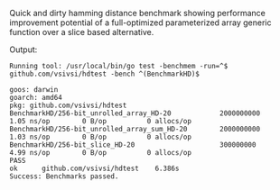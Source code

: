 Quick and dirty hamming distance benchmark showing performance improvement potential of a full-optimized parameterized array generic function over a slice based alternative.

Output:
```
Running tool: /usr/local/bin/go test -benchmem -run=^$ github.com/vsivsi/hdtest -bench ^(BenchmarkHD)$

goos: darwin
goarch: amd64
pkg: github.com/vsivsi/hdtest
BenchmarkHD/256-bit_unrolled_array_HD-20         	2000000000	         1.05 ns/op	       0 B/op	       0 allocs/op
BenchmarkHD/256-bit_unrolled_array_sum_HD-20     	2000000000	         1.03 ns/op	       0 B/op	       0 allocs/op
BenchmarkHD/256-bit_slice_HD-20                  	300000000	         4.99 ns/op	       0 B/op	       0 allocs/op
PASS
ok  	github.com/vsivsi/hdtest	6.386s
Success: Benchmarks passed.
```